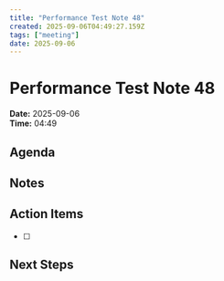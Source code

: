 ```yaml
---
title: "Performance Test Note 48"
created: 2025-09-06T04:49:27.159Z
tags: ["meeting"]
date: 2025-09-06
---
```


# Performance Test Note 48

**Date:** 2025-09-06  
**Time:** 04:49  

## Agenda


## Notes


## Action Items
- [ ] 

## Next Steps
